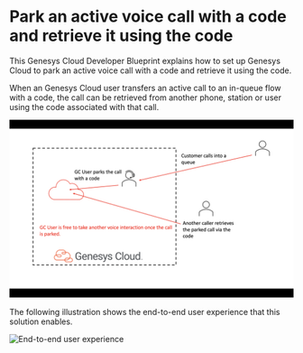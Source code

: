 # Park an active voice call with a code and retrieve it using the code

This Genesys Cloud Developer Blueprint explains how to set up Genesys Cloud to park an active voice call with a code and retrieve it using the code.

When an Genesys Cloud user transfers an active call to an in-queue flow with a code, the call can be retrieved from another phone, station or user using the code associated with that call.

![Call Park Genesys Cloud flow](blueprint/images/call-park-workflow.png "Genesys Cloud Call Park")

The following illustration shows the end-to-end user experience that this solution enables.

![End-to-end user experience](blueprint/images/CallParking.gif "End-to-end user experience")
